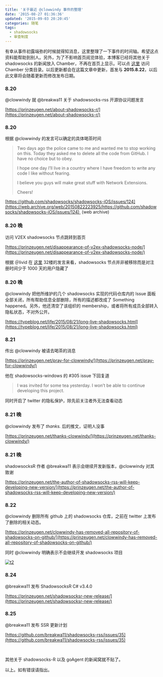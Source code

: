 ```yaml
---
title: '关于最近 @clowwindy 事件的整理'
date: '2015-08-27 01:36:36'
updated: '2015-09-03 20:20:45'
categories: 随笔
tags:
  - shadowsocks
  - 审查制度
---
```



有幸从事件初露端弥的时候就得知消息，这里整理了一下事件的时间轴。希望这点资料能帮助到别人。另外，为了不影响首页阅览体验，本博客已经将其他关于 shadowsocks 的新闻放入 Chamber，不再在首页上显示。可以点 [这里](https://prinzeugen.net/category/chamber/) 访问 Chamber 分类目录。以后更新都会在这篇文章中更新，首发与 **2015.8.22**，以后此文章将会随着更新而修改发布日期。

### 8.20

@clowwindy 就 @breakwa11 关于 shadowsocks-rss 开源协议问题发言

[https://prinzeugen.net/about-shadowsocks-r/](https://prinzeugen.net/about-shadowsocks-r/)

### 8.20

根据 @clowwindy 的发言可以确定的具体喝茶时间

> Two days ago the police came to me and wanted me to stop working on this. Today they asked me to delete all the code from GitHub. I have no choice but to obey.
>
> I hope one day I’ll live in a country where I have freedom to write any code I like without fearing.
>
> I believe you guys will make great stuff with Network Extensions.
>
> Cheers!

[https://github.com/shadowsocks/shadowsocks-iOS/issues/124](https://web.archive.org/web/20150822223925/https://github.com/shadowsocks/shadowsocks-iOS/issues/124)  (web archive)

### 8.20 晚

访问 V2EX shadowsocks 节点跳转到首页

[https://prinzeugen.net/disappearance-of-v2ex-shadowsocks-node/](https://prinzeugen.net/disappearance-of-v2ex-shadowsocks-node/)

根据 ＠livid 在 [这里](http://www.v2ex.com/t/215136#reply57) 32楼的发言来看，shadowsocks 节点并非被移除而是对注册时间少于 1000 天的用户隐藏了

### 8.20 晚

@clowwindy 把他所维护的几个 shadowsocks 实现的代码仓库内的 Issue 面板全部关闭，所有帮助信息全部删除，所有的描述都改成了 Something happened。另外，他还清空了该组织的 membership，或者将所有成员全部转入隐私状态，不对外公开。

[https://typeblog.net/life/2015/08/21/long-live-shadowsocks.html](https://typeblog.net/life/2015/08/21/long-live-shadowsocks.html)

### 8.21

传出 @clowwindy 被请去喝茶的消息

[https://prinzeugen.net/pray-for-clowwindy/](https://prinzeugen.net/pray-for-clowwindy/)

他在 shadowsocks-windows 的 #305 issue 下回复道

> I was invited for some tea yesterday. I won’t be able to continue developing this project.

同时开启了 twitter 的隐私保护，除先前关注者外无法查看动态

### 8.21 晚

@clowwindy 发布了 *thanks.* 后的推文，证明人没事

[https://prinzeugen.net/thanks-clowwindy/](https://prinzeugen.net/thanks-clowwindy/)

<!--more-->

### 8.21 晚

shadowsocksR 作者 @breakwa11 表示会继续开发新版本，@clowwindy 对其致谢

[https://prinzeugen.net/the-author-of-shadowsocks-rss-will-keep-developing-new-version/](https://prinzeugen.net/the-author-of-shadowsocks-rss-will-keep-developing-new-version/)

### 8.22

@clowwindy 删除所有 github 上的 shadowsocks 仓库，之前在 twitter 上发布了删除的相关动态。

[https://prinzeugen.net/clowwindy-has-removed-all-repository-of-shadowsocks-on-github/](https://prinzeugen.net/clowwindy-has-removed-all-repository-of-shadowsocks-on-github/)

同时 @clowwindy 明确表示不会继续开发 shadowsocks 项目

[![t2](https://img.blessing.studio/images/2015/08/2015-08-22_09-34-40.png)](https://img.blessing.studio/images/2015/08/2015-08-22_09-34-40.png)

### 8.24

@breakwa11 发布 ShadowsocksR C# v3.4.0

[https://prinzeugen.net/shadowsocksr-new-release/](https://prinzeugen.net/shadowsocksr-new-release/)

### 8.25

@breakwa11 发布 SSR 更新计划

[https://github.com/breakwa11/shadowsocks-rss/issues/35](https://github.com/breakwa11/shadowsocks-rss/issues/35)

 

其他关于 shadowsocks-R 以及 goAgent 的新闻窝就不贴了。

以上。如有错误请指出。
